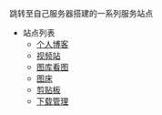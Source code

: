 跳转至自己服务器搭建的一系列服务站点

- 站点列表
    - [个人博客](http://123.57.144.212:5000)
    - [视频站](http://123.57.144.212:5005)
    - [图库看图](http://123.57.144.212:5004)
    - [图床](http://123.57.144.212:5002)
    - [剪贴板](http://123.57.144.212:5001)
    - [下载管理](http://123.57.144.212:5008)












